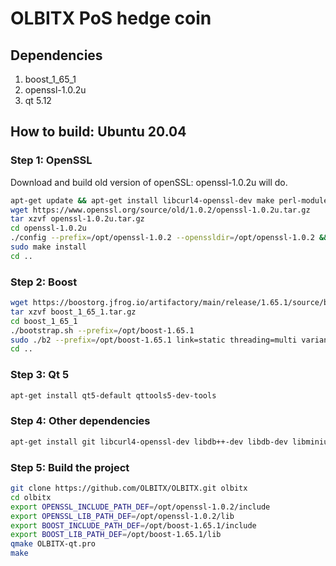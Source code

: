 # OLBITX PoS hedge coin

## Dependencies

1. boost_1_65_1
2. openssl-1.0.2u
3. qt 5.12

## How to build: Ubuntu 20.04
### Step 1: OpenSSL
Download and build old version of openSSL: openssl-1.0.2u will do.
```bash
apt-get update && apt-get install libcurl4-openssl-dev make perl-modules build-essential
wget https://www.openssl.org/source/old/1.0.2/openssl-1.0.2u.tar.gz
tar xzvf openssl-1.0.2u.tar.gz 
cd openssl-1.0.2u
./config --prefix=/opt/openssl-1.0.2 --openssldir=/opt/openssl-1.0.2 && make && make test 
sudo make install 
cd ..
```
### Step 2: Boost
``` bash
wget https://boostorg.jfrog.io/artifactory/main/release/1.65.1/source/boost_1_65_1.tar.gz
tar xzvf boost_1_65_1.tar.gz 
cd boost_1_65_1
./bootstrap.sh --prefix=/opt/boost-1.65.1
sudo ./b2 --prefix=/opt/boost-1.65.1 link=static threading=multi variant=release install
cd ..
```
### Step 3: Qt 5
```bash
apt-get install qt5-default qttools5-dev-tools
```
### Step 4: Other dependencies
```bash
apt-get install git libcurl4-openssl-dev libdb++-dev libdb-dev libminiupnpc-dev libnss-myhostname libqrencode-dev libupnp-dev pax-utils
```
### Step 5: Build the project
```bash
git clone https://github.com/OLBITX/OLBITX.git olbitx
cd olbitx
export OPENSSL_INCLUDE_PATH_DEF=/opt/openssl-1.0.2/include
export OPENSSL_LIB_PATH_DEF=/opt/openssl-1.0.2/lib
export BOOST_INCLUDE_PATH_DEF=/opt/boost-1.65.1/include
export BOOST_LIB_PATH_DEF=/opt/boost-1.65.1/lib
qmake OLBITX-qt.pro 
make
```








